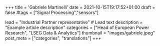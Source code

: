 
+++
title = 'Gabriele Martinelli'
date = 2021-10-15T19:17:52+01:00
draft = false
#tags = ["Signal Processing","sensors"]

lead = "Industrial Partner representative" # Lead text
description =  "Example article description"
categories = ["Head of European Power Research", "LSEG Data & Analytics"]
thumbnail = "images/gabriele.jpeg"
post_meta = ["categories", "translations"]
+++

